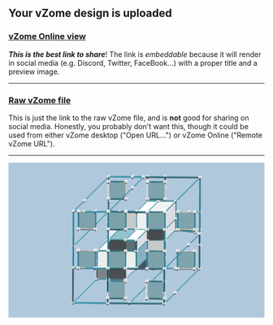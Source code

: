 ## Your vZome design is uploaded

### [vZome Online view][embed]

***This is the best link to share***!  The link is *embeddable* because it will render in social media (e.g. Discord, Twitter, FaceBook...) with a proper title and a preview image.

---

### [Raw vZome file][raw]

This is just the link to the raw vZome file, and is **not** good for
sharing on social media.
Honestly, you probably don't want this, though it could be used from either
vZome desktop ("Open URL...") or vZome Online ("Remote vZome URL").

---

![Image](<RI-Cartesian.png>)


[embed]: <https://vzome.com/app/embed.py?url=https://raw.githubusercontent.com/John-Kostick/vzome-sharing/main/2021/10/02/12-44-05-RI-Cartesian/RI-Cartesian.vZome>
[raw]: <https://raw.githubusercontent.com/John-Kostick/vzome-sharing/main/2021/10/02/12-44-05-RI-Cartesian/RI-Cartesian.vZome>
